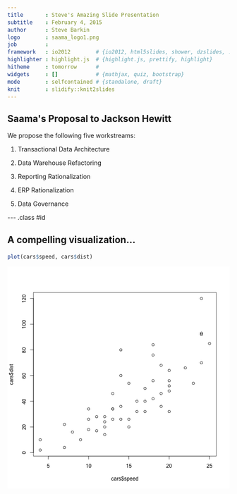 ```yaml
---
title       : Steve's Amazing Slide Presentation
subtitle    : February 4, 2015
author      : Steve Barkin
logo        : saama_logo1.png
job         : 
framework   : io2012        # {io2012, html5slides, shower, dzslides, ...}
highlighter : highlight.js  # {highlight.js, prettify, highlight}
hitheme     : tomorrow      # 
widgets     : []            # {mathjax, quiz, bootstrap}
mode        : selfcontained # {standalone, draft}
knit        : slidify::knit2slides
---
```


## Saama's Proposal to Jackson Hewitt

We propose the following five workstreams:

1. Transactional Data Architecture

2. Data Warehouse Refactoring

3. Reporting Rationalization

4. ERP Rationalization

5. Data Governance



--- .class #id 

## A compelling visualization...


```r
plot(cars$speed, cars$dist)
```

![plot of chunk unnamed-chunk-1](assets/fig/unnamed-chunk-1.png) 





